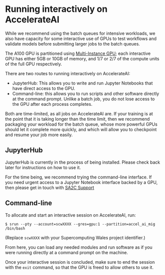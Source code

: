 # Running interactively on AccelerateAI

While we recommend using the batch queues for intensive workloads,
we also have capacity for some interactive use of GPUs to test workflows
and validate models before submitting larger jobs to the batch queues.

The A100 GPU is partitioned using [Multi-Instance GPU][mig]; each interactive
GPU has either 5GB or 10GB of memory, and 1/7 or 2/7 of the compute units of
the full GPU respectively.

There are two routes to running interactively on AccelerateAI:

* JupyterHub: This allows you to write and run Jupyter Notebooks that have direct
  access to the GPU.
* Command-line: this allows you to run scripts and other software directly
  at the command prompt. Unlike a batch job, you do not lose access to the GPU
  after each process completes.

Both are time-limited, as all jobs on AccelerateAI are. If your training is at the
point that it is taking longer than the time limit, then we recommend packaging your
workload for the batch queue, whose more powerful GPUs should let it complete more
quickly, and which will allow you to checkpoint and resume your job more easily.

## JupyterHub

JupyterHub is currently in the process of being installed. Please check back later
for instructions on how to use it.

For the time being, we recommend trying the command-line interface. If you need
urgent access to a Jupyter Notebook interface backed by a GPU, then please get
in touch with [SA2C Support][sa2c-support]


## Command-line

To allocate and start an interactive session on AccelerateAI, run:

```
$ srun --pty --account=scwXXXX --gres=gpu:1 --partition=accel_ai_mig /bin/bash
```

(Replace `scwXXXX` with your Supercomputing Wales project identifier.)

From here, you can load any needed modules and run software as if you were running
directly at a command prompt on the machine.

Once your interactive session is concluded, make sure to end the session with the
`exit` command, so that the GPU is freed to allow others to use it.

[mig]: https://www.nvidia.com/en-us/technologies/multi-instance-gpu/
[sa2c-support]: mailto:sa2c-support@swansea.ac.uk
